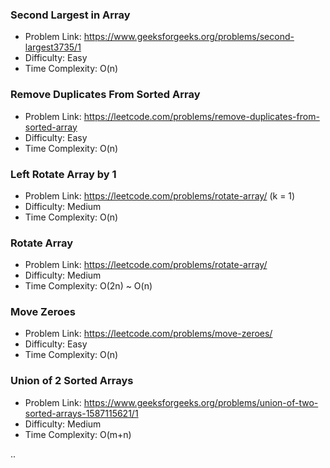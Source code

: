 ﻿### Second Largest in Array
- Problem Link: https://www.geeksforgeeks.org/problems/second-largest3735/1
- Difficulty: Easy
- Time Complexity: O(n)

### Remove Duplicates From Sorted Array
- Problem Link: https://leetcode.com/problems/remove-duplicates-from-sorted-array
- Difficulty: Easy
- Time Complexity: O(n)

### Left Rotate Array by 1
- Problem Link: https://leetcode.com/problems/rotate-array/      (k = 1)
- Difficulty: Medium
- Time Complexity: O(n)

### Rotate Array
- Problem Link: https://leetcode.com/problems/rotate-array/
- Difficulty: Medium
- Time Complexity: O(2n) ~ O(n)

### Move Zeroes
- Problem Link: https://leetcode.com/problems/move-zeroes/
- Difficulty: Easy
- Time Complexity: O(n)

### Union of 2 Sorted Arrays
- Problem Link: https://www.geeksforgeeks.org/problems/union-of-two-sorted-arrays-1587115621/1
- Difficulty: Medium
- Time Complexity: O(m+n)

..
